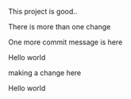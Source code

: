 This project is good..

There is more than one change

One more commit message is here

Hello world

making a change here

Hello world
